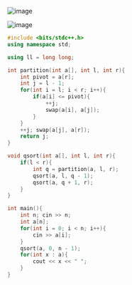 ![image](https://github.com/user-attachments/assets/260fbbea-999f-4c53-b9ad-fdf13d13ac7e)

![image](https://github.com/user-attachments/assets/4bab18db-4694-4da1-b697-1a9a58967fc1)

```cpp
#include <bits/stdc++.h>
using namespace std;

using ll = long long;

int partition(int a[], int l, int r){
    int pivot = a[r];
    int j = l - 1;
    for(int i = l; i < r; i++){
        if(a[i] <= pivot){
            ++j;
            swap(a[i], a[j]);
        }
    }
    ++j; swap(a[j], a[r]);
    return j;
}

void qsort(int a[], int l, int r){
    if(l < r){
        int q = partition(a, l, r);
        qsort(a, l, q - 1);
        qsort(a, q + 1, r);
    }
}

int main(){
    int n; cin >> n;
    int a[n];
    for(int i = 0; i < n; i++){
        cin >> a[i];
    }
    qsort(a, 0, n - 1);
    for(int x : a){
        cout << x << " ";
    }
}
```
